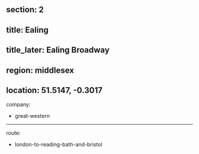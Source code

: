 section: 2
----
title: Ealing
----
title_later: Ealing Broadway
----
region: middlesex
----
location: 51.5147, -0.3017
----
company:
- great-western
----
route:
- london-to-reading-bath-and-bristol
